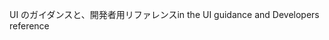 <span data-ttu-id="ee7ca-101">UI のガイダンスと、開発者用リファレンス</span><span class="sxs-lookup"><span data-stu-id="ee7ca-101">in the UI guidance and Developers reference</span></span>